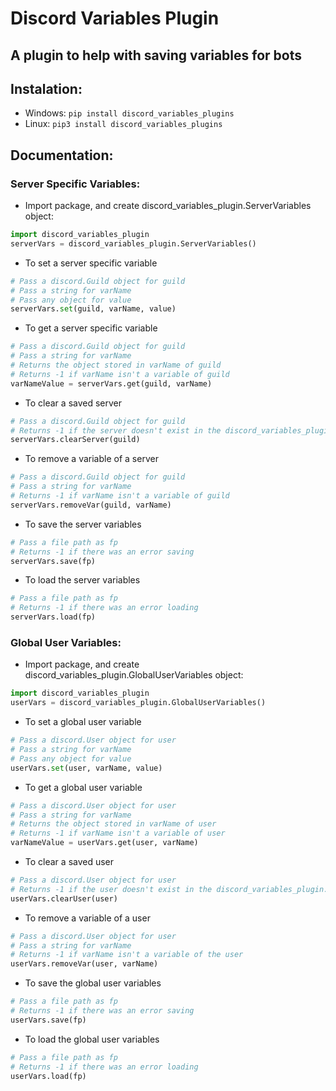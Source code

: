 # Discord Variables Plugin
## A plugin to help with saving variables for bots
## Instalation:
- Windows: `pip install discord_variables_plugins`
- Linux: `pip3 install discord_variables_plugins`
## Documentation:
### Server Specific Variables:
- Import package, and create discord_variables_plugin.ServerVariables object:
```python
import discord_variables_plugin
serverVars = discord_variables_plugin.ServerVariables()
```
- To set a server specific variable
```python
# Pass a discord.Guild object for guild
# Pass a string for varName
# Pass any object for value
serverVars.set(guild, varName, value)
```
- To get a server specific variable
```python
# Pass a discord.Guild object for guild
# Pass a string for varName
# Returns the object stored in varName of guild
# Returns -1 if varName isn't a variable of guild
varNameValue = serverVars.get(guild, varName)
```
- To clear a saved server
```python
# Pass a discord.Guild object for guild
# Returns -1 if the server doesn't exist in the discord_variables_plugin.ServerVariables object
serverVars.clearServer(guild)
```
- To remove a variable of a server
```python
# Pass a discord.Guild object for guild
# Pass a string for varName
# Returns -1 if varName isn't a variable of guild
serverVars.removeVar(guild, varName)
```
- To save the server variables
```python
# Pass a file path as fp
# Returns -1 if there was an error saving
serverVars.save(fp)
```
- To load the server variables
```python
# Pass a file path as fp
# Returns -1 if there was an error loading
serverVars.load(fp)
```

### Global User Variables:
- Import package, and create discord_variables_plugin.GlobalUserVariables object:
```python
import discord_variables_plugin
userVars = discord_variables_plugin.GlobalUserVariables()
```
- To set a global user variable
```python
# Pass a discord.User object for user
# Pass a string for varName
# Pass any object for value
userVars.set(user, varName, value)
```
- To get a global user variable
```python
# Pass a discord.User object for user
# Pass a string for varName
# Returns the object stored in varName of user
# Returns -1 if varName isn't a variable of user
varNameValue = userVars.get(user, varName)
```
- To clear a saved user
```python
# Pass a discord.User object for user
# Returns -1 if the user doesn't exist in the discord_variables_plugin.GlobalUserVariables object
userVars.clearUser(user)
```
- To remove a variable of a user
```python
# Pass a discord.User object for user
# Pass a string for varName
# Returns -1 if varName isn't a variable of the user
userVars.removeVar(user, varName)
```
- To save the global user variables
```python
# Pass a file path as fp
# Returns -1 if there was an error saving
userVars.save(fp)
```
- To load the global user variables
```python
# Pass a file path as fp
# Returns -1 if there was an error loading
userVars.load(fp)
```